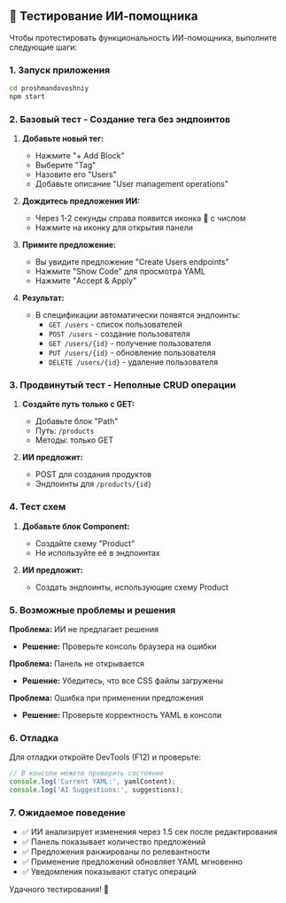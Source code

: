 ## 🚀 Тестирование ИИ-помощника

Чтобы протестировать функциональность ИИ-помощника, выполните следующие шаги:

### 1. Запуск приложения
```bash
cd proshmandovoshniy
npm start
```

### 2. Базовый тест - Создание тега без эндпоинтов

1. **Добавьте новый тег:**
   - Нажмите "+ Add Block" 
   - Выберите "Tag"
   - Назовите его "Users"
   - Добавьте описание "User management operations"

2. **Дождитесь предложения ИИ:**
   - Через 1-2 секунды справа появится иконка 🤖 с числом
   - Нажмите на иконку для открытия панели

3. **Примите предложение:**
   - Вы увидите предложение "Create Users endpoints"
   - Нажмите "Show Code" для просмотра YAML
   - Нажмите "Accept & Apply"

4. **Результат:**
   - В спецификации автоматически появятся эндпоинты:
     - `GET /users` - список пользователей
     - `POST /users` - создание пользователя  
     - `GET /users/{id}` - получение пользователя
     - `PUT /users/{id}` - обновление пользователя
     - `DELETE /users/{id}` - удаление пользователя

### 3. Продвинутый тест - Неполные CRUD операции

1. **Создайте путь только с GET:**
   - Добавьте блок "Path"
   - Путь: `/products`
   - Методы: только GET

2. **ИИ предложит:**
   - POST для создания продуктов
   - Эндпоинты для `/products/{id}`

### 4. Тест схем

1. **Добавьте блок Component:**
   - Создайте схему "Product"
   - Не используйте её в эндпоинтах

2. **ИИ предложит:**
   - Создать эндпоинты, использующие схему Product

### 5. Возможные проблемы и решения

**Проблема:** ИИ не предлагает решения
- **Решение:** Проверьте консоль браузера на ошибки

**Проблема:** Панель не открывается
- **Решение:** Убедитесь, что все CSS файлы загружены

**Проблема:** Ошибка при применении предложения
- **Решение:** Проверьте корректность YAML в консоли

### 6. Отладка

Для отладки откройте DevTools (F12) и проверьте:

```javascript
// В консоли можете проверить состояние
console.log('Current YAML:', yamlContent);
console.log('AI Suggestions:', suggestions);
```

### 7. Ожидаемое поведение

- ✅ ИИ анализирует изменения через 1.5 сек после редактирования
- ✅ Панель показывает количество предложений  
- ✅ Предложения ранжированы по релевантности
- ✅ Применение предложений обновляет YAML мгновенно
- ✅ Уведомления показывают статус операций

Удачного тестирования! 🎯